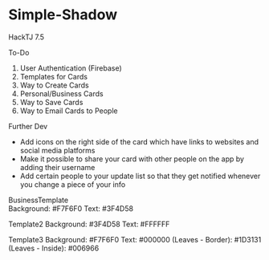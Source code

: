 # Simple-Shadow
 HackTJ 7.5 

To-Do
1. User Authentication (Firebase)
2. Templates for Cards
3. Way to Create Cards
4. Personal/Business Cards
5. Way to Save Cards
6. Way to Email Cards to People

Further Dev

- Add icons on the right side of the card which have links to websites and social media platforms
- Make it possible to share your card with other people on the app by adding their username
- Add certain people to your update list so that they get notified whenever you change a piece of your info

BusinessTemplate  
     Background: #F7F6F0
     Text: #3F4D58

Template2
     Background: #3F4D58
     Text: #FFFFFF

Template3
     Background: #F7F6F0
     Text: #000000
     (Leaves - Border): #1D3131
     (Leaves - Inside): #006966
